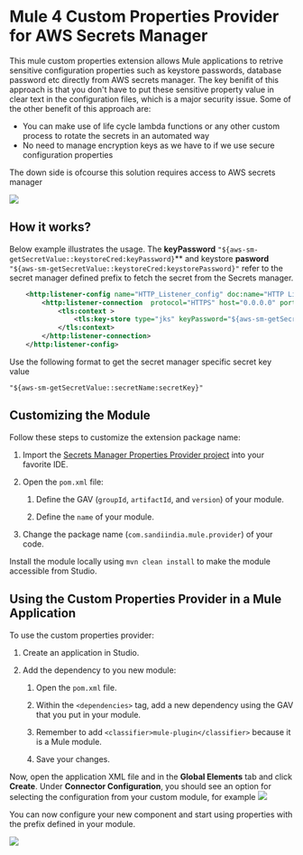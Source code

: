 # Mule 4 Custom Properties Provider for AWS Secrets Manager

This mule custom properties extension allows Mule applications to retrive sensitive configuration properties such as keystore passwords, database password etc directly from AWS secrets manager. The key benifit of this approach is that you don't have to put these sensitive property value in clear text in the configuration files, which is a major security issue. Some of the other benefit of this approach are:
-  You can make use of life cycle lambda functions or any other custom process to rotate the secrets in an automated way
- No need to manage encryption keys as we have to if we use secure configuration properties

The down side is ofcourse this solution requires access to AWS secrets manager

![](https://github.com/sandiindia/mule-awssm-extension/blob/v1.0.0/Arch.jpg)

## How it works?
Below example illustrates the usage. 
The **keyPassword** ```"${aws-sm-getSecretValue::keystoreCred:keyPassword}```** and keystore **pasword** ```"${aws-sm-getSecretValue::keystoreCred:keystorePassword}"``` refer to the secret manager defined prefix to fetch the secret from the Secrets manager. 

```xml
	<http:listener-config name="HTTP_Listener_config" doc:name="HTTP Listener config" doc:id="cdd1c593-0d92-4d51-a5cc-1ac3acd60496" >
		<http:listener-connection  protocol="HTTPS" host="0.0.0.0" port="8081" >
			<tls:context >
				<tls:key-store type="jks" keyPassword="${aws-sm-getSecretValue::keystoreCred:keyPassword}" password="${aws-sm-getSecretValue::keystoreCred:keystorePassword}" path="keystore.jks"/>
			</tls:context>
		</http:listener-connection>
	</http:listener-config>
```
Use the following format to get the secret manager specific secret key value

```"${aws-sm-getSecretValue::secretName:secretKey}"```

## Customizing the Module
Follow these steps to customize the extension package name:
1.  Import the  [Secrets Manager Properties Provider project](https://github.com/sandiindia/mule-awssm-extension)  into your favorite IDE. 
2.  Open the  `pom.xml`  file:
    
    1.  Define the GAV (`groupId`,  `artifactId`, and  `version`) of your module.
        
    2.  Define the  `name`  of your module.

3.  Change the package name (`com.sandiindia.mule.provider`) of your code.
    
Install the module locally using  `mvn clean install`  to make the module accessible from Studio.

## Using the Custom Properties Provider in a Mule Application

To use the custom properties provider:

1.  Create an application in Studio.
    
2.  Add the dependency to you new module:
    
    1.  Open the  `pom.xml`  file.
        
    2.  Within the  `<dependencies>`  tag, add a new dependency using the GAV that you put in your module.
        
    3.  Remember to add  `<classifier>mule-plugin</classifier>`  because it is a Mule module.
        
    4.  Save your changes.      

Now, open the application XML file and in the  **Global Elements**  tab and click  **Create**. Under  **Connector Configuration**, you should see an option for selecting the configuration from your custom module, for example
![](https://github.com/sandiindia/mule-awssm-extension/blob/v1.0.0/images/globalelement.PNG)

You can now configure your new component and start using properties with the prefix defined in your module.

![](https://github.com/sandiindia/mule-awssm-extension/blob/v1.0.0/images/config.PNG)
